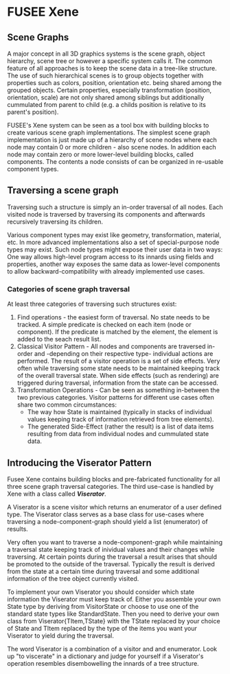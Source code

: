 FUSEE Xene
==========

Scene Graphs
------------

A major concept in all 3D graphics systems is the scene graph, object hierarchy, scene tree or however a specific system calls it. The common feature of all approaches is to keep the scene data in a tree-like structure. The use of such hierarchical scenes is to group objects together with properties such as colors, position, orientation etc. being shared among the grouped objects. Certain properties, especially transformation (position, orientation, scale) are not only shared among siblings but additionally cummulated from parent to child (e.g. a childs position is relative to its parent's position).

FUSEE's Xene system can be seen as a tool box with building blocks to create various scene graph implementations. The simplest scene graph implementation is just made up of a hierarchy of scene nodes where each node may contain 0 or more children - also scene nodes. In addition each node may contain zero or more lower-level building blocks, called components. The contents a node consists of can be organized in re-usable component types.


Traversing a scene graph
------------------------
Traversing such a structure is simply an in-order traversal of all nodes. Each visited node is traversed by traversing its components and afterwards recursively traversing its children.

Various component types may exist like geometry, transformation, material, etc. In more advanced implementations also a set of special-purpose node types may exist. Such node types might expose their user data in two ways: One way allows high-level program access to its innards using fields and properties, another way exposes the same data as lower-level components to allow backward-compatibility with already implemented use cases.

### Categories of scene graph traversal
At least three categories of traversing such structures exist:

1. Find operations - the easiest form of traversal. No state needs to be tracked. A simple predicate is checked on each item (node or component). If the predicate is matched by the element, the element is added to the seach result list.  
2. Classical Visitor Pattern - All nodes and components are traversed in-order and -depending on their respective type- individual actions are performed. The result of a visitor operation is a set of side effects. Very often while traversing some state needs to be maintained keeping track of the overall traversal state. When side effects (such as rendering) are triggered during traversal, information from the state can be accessed.  
3. Transformation Operations - Can be seen as something in-between the two previous categories. Visitor patterns for different use cases often share two common circumstances:
	- The way how State is maintained (typically in stacks of individual   	values keeping track of information retrieved from tree elements).
	- The generated Side-Effect (rather the result) is a list of data items resulting from data from individual nodes and cummulated state data.  

Introducing the Viserator Pattern
---------------------------------
Fusee Xene contains building blocks and pre-fabricated functionality for all three scene graph traversal categories. The third use-case is handled by Xene with a class called ***Viserator***. 

A Viserator is a scene visitor which returns an enumerator of a user defined type. The Viserator class serves as a base class
for use-cases where traversing a node-component-graph should yield a list (enumerator) of results.

Very often you want to traverse a node-component-graph while maintaining a traversal state keeping track of
inividual values and their changes while traversing. At certain points during the traversal a result arises that
should be promoted to the outside of the traversal. Typically the result is derived from the state at a certain
time during traversal and some additional information of the tree object currently visited.


To implement your own Viserator you should consider which state information the Viserator must keep track of.
Either you assemble your own State type by deriving from VisitorState or choose to use one of 
the standard state types like StandardState. Then you need to derive your own class from Viserator{TItem,TState} with the TState replaced by your choice of State and TItem replaced by the type of the items you want your Viserator to yield
during the traversal.


The word Viserator is a combination of a visitor and and enumerator. Look up "to viscerate" in a dictionary and
judge for yourself if a Viserator's operation resembles disembowelling the innards of a tree structure.
